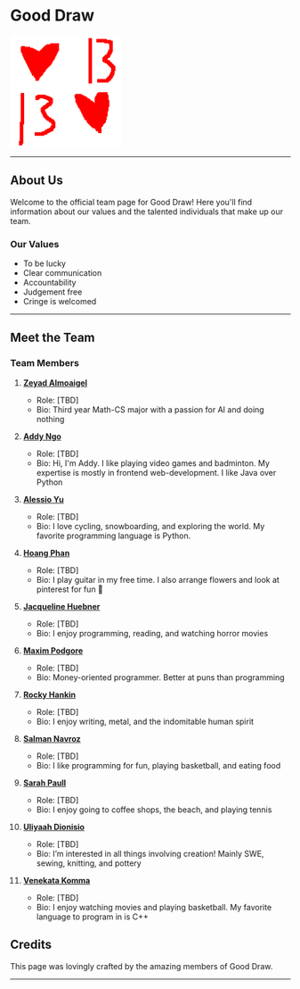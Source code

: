 # Good Draw

<img src="branding/Team Slack Logo.png" alt="Team Logo" width="200" height="200">


---

## About Us

Welcome to the official team page for Good Draw! Here you'll find information about our values and the talented individuals that make up our team.

### Our Values

- To be lucky
- Clear communication
- Accountability
- Judgement free
- Cringe is welcomed


---

## Meet the Team

### Team Members

1. **[Zeyad Almoaigel](https://github.com/Zeyddd)**
   - Role: [TBD]
   - Bio: Third year Math-CS major with a passion for AI and doing nothing
   
2. **[Addy Ngo](https://github.com/addyng)**
   - Role: [TBD]
   - Bio: Hi, I'm Addy. I like playing video games and badminton. My expertise is mostly in frontend web-development. I like Java over Python
   
3. **[Alessio Yu](https://github.com/aleyu0?tab=overview&from=2024-04-01&to=2024-04-14)**
   - Role: [TBD]
   - Bio: I love cycling, snowboarding, and exploring the world. My favorite programming language is Python.

4. **[Hoang Phan](https://github.com/hwaengfan)**
   - Role: [TBD]
   - Bio: I play guitar in my free time. I also arrange flowers and look at pinterest for fun :slightly_smiling_face:
   
5. **[Jacqueline Huebner](https://github.com/jvhuebner)**
   - Role: [TBD]
   - Bio: I enjoy programming, reading, and watching horror movies
   
6. **[Maxim Podgore](https://github.com/MaximPodgore)**
   - Role: [TBD]
   - Bio: Money-oriented programmer. Better at puns than programming
  
7. **[Rocky Hankin](https://github.com/rhankin214)**
   - Role: [TBD]
   - Bio: I enjoy writing, metal, and the indomitable human spirit
   
8. **[Salman Navroz](https://github.com/salnav/)**
   - Role: [TBD]
   - Bio: I like programming for fun, playing basketball, and eating food
   
9. **[Sarah Paull](https://github.com/sarahpaulll)**
   - Role: [TBD]
   - Bio: I enjoy going to coffee shops, the beach, and playing tennis
  
10. **[Uliyaah Dionisio](https://github.com/uliyaah)**
       - Role: [TBD]
       - Bio: I’m interested in all things involving creation! Mainly SWE, sewing, knitting, and pottery
   
11. **[Venekata Komma](https://github.com/vkom56000)**
       - Role: [TBD]
       - Bio: I enjoy watching movies and playing basketball. My favorite language to program in is C++


## Credits

This page was lovingly crafted by the amazing members of Good Draw.

---

